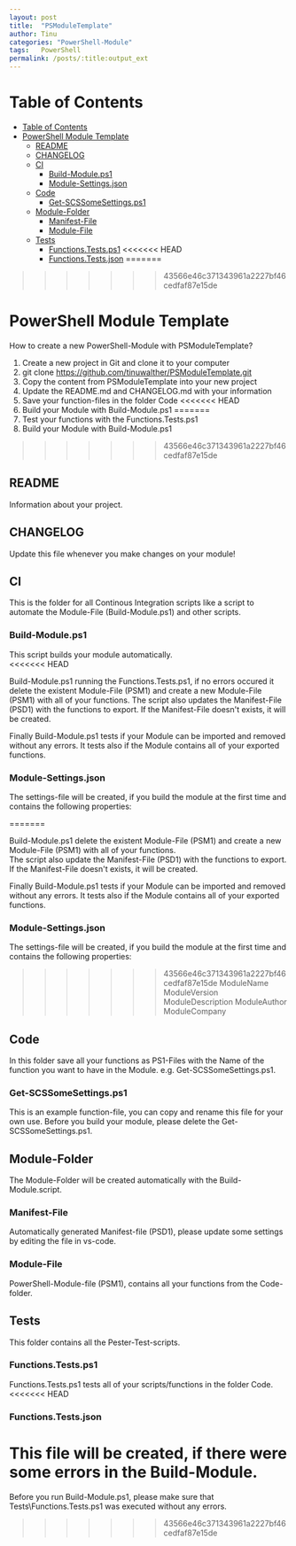 ```yaml
---
layout: post
title:  "PSModuleTemplate"
author: Tinu
categories: "PowerShell-Module"
tags:   PowerShell
permalink: /posts/:title:output_ext
---
```


# Table of Contents

- [Table of Contents](#table-of-contents)
- [PowerShell Module Template](#powershell-module-template)
  - [README](#readme)
  - [CHANGELOG](#changelog)
  - [CI](#ci)
    - [Build-Module.ps1](#build-moduleps1)
    - [Module-Settings.json](#module-settingsjson)
  - [Code](#code)
    - [Get-SCSSomeSettings.ps1](#get-scssomesettingsps1)
  - [Module-Folder](#module-folder)
    - [Manifest-File](#manifest-file)
    - [Module-File](#module-file)
  - [Tests](#tests)
    - [Functions.Tests.ps1](#functionstestsps1)
<<<<<<< HEAD
    - [Functions.Tests.json](#functionstestsjson)
=======
>>>>>>> 43566e46c371343961a2227bf46cedfaf87e15de

# PowerShell Module Template

How to create a new PowerShell-Module with PSModuleTemplate?

1. Create a new project in Git and clone it to your computer
2. git clone <https://github.com/tinuwalther/PSModuleTemplate.git>  
3. Copy the content from PSModuleTemplate into your new project
4. Update the README.md and CHANGELOG.md with your information
5. Save your function-files in the folder Code
<<<<<<< HEAD
6. Build your Module with Build-Module.ps1
=======
6. Test your functions with the Functions.Tests.ps1
7. Build your Module with Build-Module.ps1
>>>>>>> 43566e46c371343961a2227bf46cedfaf87e15de

## README

Information about your project.

## CHANGELOG

Update this file whenever you make changes on your module!

## CI

This is the folder for all Continous Integration scripts like a script to automate the Module-File (Build-Module.ps1) and other scripts.

### Build-Module.ps1

This script builds your module automatically.  
<<<<<<< HEAD

Build-Module.ps1 running the Functions.Tests.ps1, if no errors occured it delete the existent Module-File (PSM1) and create a new Module-File (PSM1) with all of your functions.
The script also updates the Manifest-File (PSD1) with the functions to export. If the Manifest-File doesn't exists, it will be created.

Finally Build-Module.ps1 tests if your Module can be imported and removed without any errors. It tests also if the Module contains all of your exported functions.

### Module-Settings.json

The settings-file will be created, if you build the module at the first time and contains the following properties:

=======

Build-Module.ps1 delete the existent Module-File (PSM1) and create a new Module-File (PSM1) with all of your functions.  
The script also update the Manifest-File (PSD1) with the functions to export. If the Manifest-File doesn't exists, it will be created.

Finally Build-Module.ps1 tests if your Module can be imported and removed without any errors. It tests also if the Module contains all of your exported functions.

### Module-Settings.json

The settings-file will be created, if you build the module at the first time and contains the following properties:

>>>>>>> 43566e46c371343961a2227bf46cedfaf87e15de
    ModuleName
    ModuleVersion
    ModuleDescription
    ModuleAuthor
    ModuleCompany

## Code

In this folder save all your functions as PS1-Files with the Name of the function you want to have in the Module. e.g. Get-SCSSomeSettings.ps1.

### Get-SCSSomeSettings.ps1

This is an example function-file, you can copy and rename this file for your own use. Before you build your module, please delete the Get-SCSSomeSettings.ps1.

## Module-Folder

The Module-Folder will be created automatically with the Build-Module.script.

### Manifest-File

Automatically generated Manifest-file (PSD1), please update some settings by editing the file in vs-code.

### Module-File

PowerShell-Module-file (PSM1), contains all your functions from the Code-folder.

## Tests

This folder contains all the Pester-Test-scripts.  

### Functions.Tests.ps1

Functions.Tests.ps1 tests all of your scripts/functions in the folder Code.  
<<<<<<< HEAD

### Functions.Tests.json

This file will be created, if there were some errors in the Build-Module.
=======
Before you run Build-Module.ps1, please make sure that Tests\Functions.Tests.ps1 was executed without any errors.
>>>>>>> 43566e46c371343961a2227bf46cedfaf87e15de

